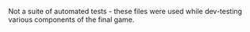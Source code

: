 Not a suite of automated tests - these files were used while dev-testing various components of the final game.